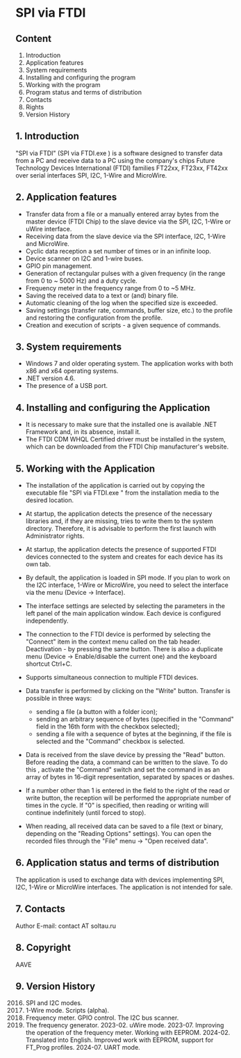 # SPI via FTDI

## Content

1. Introduction
2. Application features
3. System requirements
4. Installing and configuring the program
5. Working with the program
6. Program status and terms of distribution
7. Contacts
8. Rights
9. Version History


## 1. Introduction

"SPI via FTDI" (SPI via FTDI.exe ) is a software designed to transfer data from a PC and receive data to a PC using the company's chips Future Technology Devices International (FTDI) families FT22xx, FT23xx, FT42xx over serial interfaces SPI, I2C, 1-Wire and MicroWire.

## 2. Application features

- Transfer data from a file or a manually entered array bytes from the master device (FTDI Chip) to the slave device via the SPI, I2C, 1-Wire or uWire interface.
- Receiving data from the slave device via the SPI interface, I2C, 1-Wire and MicroWire.
- Cyclic data reception a set number of times or in an infinite loop.
- Device scanner on I2C and 1-wire buses.
- GPIO pin management.
- Generation of rectangular pulses with a given frequency (in the range from 0 to ~ 5000 Hz) and a duty cycle.
- Frequency meter in the frequency range from 0 to ~5 MHz. 
- Saving the received data to a text or (and) binary file.
- Automatic cleaning of the log when the specified size is exceeded.
- Saving settings (transfer rate, commands, buffer size, etc.) to the profile and restoring the configuration from the profile.
- Creation and execution of scripts - a given sequence of commands.

## 3. System requirements

- Windows 7 and older operating system. The application works with both x86 and x64 operating systems. 
- .NET version 4.6.
- The presence of a USB port.

## 4. Installing and configuring the Application

- It is necessary to make sure that the installed one is available .NET Framework and, in its absence, install it.
- The FTDI CDM WHQL Certified driver must be installed in the system, which can be downloaded from the FTDI Chip manufacturer's website.


## 5. Working with the Application

- The installation of the application is carried out by copying the executable file "SPI via FTDI.exe " from the installation media to the desired location. 
- At startup, the application detects the presence of the necessary libraries and, if they are missing, tries to write them to the system directory. Therefore, it is advisable to perform the first launch with Administrator rights.
- At startup, the application detects the presence of supported FTDI devices connected to the system and creates for each device has its own tab.
- By default, the application is loaded in SPI mode. If you plan to work on the I2C interface, 1-Wire or MicroWire, you need to select the interface via the menu (Device -> Interface). 
- The interface settings are selected by selecting the parameters in the left panel of the main application window. Each device is configured independently.
- The connection to the FTDI device is performed by selecting the "Connect" item in the context menu called on the tab header. Deactivation - by pressing the same button. There is also a duplicate menu (Device -> Enable/disable the current one) and the keyboard shortcut Ctrl+C. 
- Supports simultaneous connection to multiple FTDI devices.
- Data transfer is performed by clicking on the "Write" button. Transfer is possible in three ways:
  - sending a file (a button with a folder icon);
  - sending an arbitrary sequence of bytes (specified in the "Command" field in the 16th form with the checkbox selected);
  - sending a file with a sequence of bytes at the beginning, if the file is selected and the "Command" checkbox is selected. 

- Data is received from the slave device by pressing the "Read" button. Before reading the data, a command can be written to the slave. To do this , activate the "Command" switch and set the command in as an array of bytes in 16-digit representation, separated by spaces or dashes.
- If a number other than 1 is entered in the field to the right of the read or write button, the reception will be performed the appropriate number of times in the cycle. If "0" is specified, then reading or writing will continue indefinitely (until forced to stop). 
- When reading, all received data can be saved to a file (text or binary, depending on the "Reading Options" settings). You can open the recorded files through the "File" menu -> "Open received data". 

## 6. Application status and terms of distribution

The application is used to exchange data with devices implementing SPI, I2C, 1-Wire or MicroWire interfaces. The application is not intended for sale. 

## 7. Contacts

Author E-mail: contact AT soltau.ru

## 8. Copyright

AAVE

## 9. Version History

2016. SPI and I2C modes.
2020. 1-Wire mode. Scripts (alpha).
2021. Frequency meter. GPIO control. The I2C bus scanner.
2022. The frequency generator.
2023-02. uWire mode.
2023-07. Improving the operation of the frequency meter. Working with EEPROM.
2024-02. Translated into English. Improved work with EEPROM, support for FT_Prog profiles.
2024-07. UART mode.

